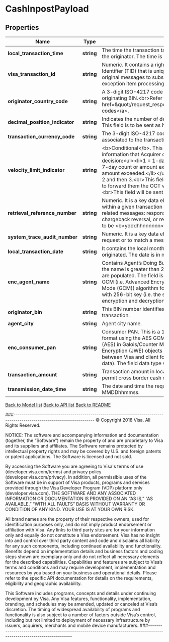 # CashInpostPayload

## Properties
Name | Type | Description | Notes
------------ | ------------- | ------------- | -------------
**local_transaction_time** | **string** | The time the transaction takes place, expressed in the local time of the originator. The time is in hhmmss format. | 
**visa_transaction_id** | **string** | Numeric. It contains a right-justified, VisaNet generated Transaction Identifier (TID) that is unique for each request. The identifier links original messages to subsequent messages, such as those for exception item processing and clearing record. | 
**originator_country_code** | **string** | A 3-digit ISO-4217 code that identifies the country of the originating BIN.&lt;br&gt;Refer to &lt;a href&#x3D;\&quot;/request_response_codes#iso_country_codes\&quot;&gt;ISO codes&lt;/a&gt;. | 
**decimal_position_indicator** | **string** | Indicates the number of decimal positions following the amount field. This field is to be sent as NULL if it is not populated. | 
**transaction_currency_code** | **string** | The 3-digit ISO-4217 code in this field reflects the currency associated to the transactionAmount field. | 
**velocity_limit_indicator** | **string** | &lt;b&gt;Conditional&lt;/b&gt;. This field contains the velocity limit related information that Acquirer can use in making the authorization decision:&lt;ul&gt;&lt;li&gt;1 &#x3D; 1-day count or amount exceeded.&lt;/li&gt;&lt;li&gt;2 &#x3D; 7-day count or amount exceeded.&lt;/li&gt;&lt;li&gt;3 &#x3D; 30-day count or amount exceeded.&lt;/li&gt;&lt;/ul&gt;The field is populated with priority of 1, 2 and then 3.&lt;br&gt;This field is sent if recipient has opted for VisaNet to forward them the OCT when a velocity limit has been exceeded.&lt;br&gt;This field will be sent as NULL if it is not populated. | [optional] 
**retrieval_reference_number** | **string** | Numeric. It is a key data element for matching a message to others within a given transaction set. The same number appears in all related messages: response, advice, reversal, chargeback, chargeback reversal, or representment. The format is recommended to be &lt;b&gt;ydddhhnnnnnn&lt;/b&gt;. | 
**system_trace_audit_number** | **string** | Numeric. It is a key data element used to match a response to its request or to match a message to others for a given transaction. | 
**local_transaction_date** | **string** | It contains the local month and day on which the transaction was originated. The date is in mmdd format. | 
**enc_agent_name** | **string** | Contains Agent’s Doing Business as name (25 characters only). If the name is greater than 25 characters then the first 25 characters are populated. The field is sent in encrypted format using the AES GCM (i.e. Advanced Encryption Standard (AES) in Galois/Counter Mode (GCM)) algorithm for JSON Web Encryption (JWE) objects with 256-bit key (i.e. the shared secret between Visa and client for encryption and decryption of payload data). | 
**originator_bin** | **string** | This BIN number identifies the originator of Cash-In payment transaction. | 
**agent_city** | **string** | Agent city name. | 
**enc_consumer_pan** | **string** | Consumer PAN. This is a 16-digit PAN. The field is sent in encrypted format using the AES GCM (i.e. Advanced Encryption Standard (AES) in Galois/Counter Mode (GCM)) algorithm for JSON Web Encryption (JWE) objects with 256-bit key (i.e. the shared secret between Visa and client for encryption and decryption of payload data). The field data type will be string(16-19) after decryption. | 
**transaction_amount** | **string** | Transaction amount in local currency. mVisa program rules do not permit cross border cash deposit transactions. | 
**transmission_date_time** | **string** | The date and time the request was submitted to Visa. Format: MMDDhhmmss. | 

[Back to Model list](../../README.md#documentation-for-models)          [Back to API list](../../README.md#documentation-for-api-endpoints)          [Back to README](../../README.md)



###----------------------------------------------------------------------------------------------------------------------
© Copyright 2018 Visa. All Rights Reserved.

NOTICE: The software and accompanying information and documentation (together, the “Software”) remain the property of
and are proprietary to Visa and its suppliers and affiliates. The Software remains protected by intellectual property
rights and may be covered by U.S. and foreign patents or patent applications. The Software is licensed and not sold.

By accessing the Software you are agreeing to Visa's terms of use (developer.visa.com/terms) and privacy policy (developer.visa.com/privacy).
In addition, all permissible uses of the Software must be in support of Visa products, programs and services provided
through the Visa Developer Program (VDP) platform only (developer.visa.com). THE SOFTWARE AND ANY ASSOCIATED
INFORMATION OR DOCUMENTATION IS PROVIDED ON AN “AS IS,” “AS AVAILABLE,” “WITH ALL FAULTS” BASIS WITHOUT WARRANTY OR
CONDITION OF ANY KIND. YOUR USE IS AT YOUR OWN RISK.

All brand names are the property of their respective owners, used for identification purposes only, and do not imply
product endorsement or affiliation with Visa. Any links to third party sites are for your information only and equally
do not constitute a Visa endorsement. Visa has no insight into and control over third party content and code and disclaims
all liability for any such components, including continued availability and functionality. Benefits depend on implementation
details and business factors and coding steps shown are exemplary only and do not reflect all necessary elements for the
described capabilities. Capabilities and features are subject to Visa’s terms and conditions and may require development,
implementation and resources by you based on your business and operational details. Please refer to the specific
API documentation for details on the requirements, eligibility and geographic availability.

This Software includes programs, concepts and details under continuing development by Visa. Any Visa features,
functionality, implementation, branding, and schedules may be amended, updated or canceled at Visa’s discretion.
The timing of widespread availability of programs and functionality is also subject to a number of factors outside Visa’s control,
including but not limited to deployment of necessary infrastructure by issuers, acquirers, merchants and mobile device manufacturers.
###----------------------------------------------------------------------------------------------------------------------